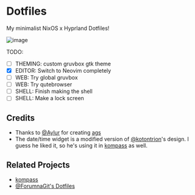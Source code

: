 # Dotfiles
My minimalist NixOS x Hyprland Dotfiles!

![image](https://github.com/user-attachments/assets/fa35bf6d-503f-4411-ba73-c33be5abc968)

TODO:
- [ ] THEMING: custom gruvbox gtk theme
- [x] EDITOR:  Switch to Neovim completely
- [ ] WEB:     Try global gruvbox
- [ ] WEB:     Try qutebrowser
- [ ] SHELL:   Finish making the shell
- [ ] SHELL:   Make a lock screen

## Credits
- Thanks to [@Aylur](https://github.com/Aylur) for creating [ags](https://github.com/Aylur/ags)
- The date/time widget is a modified version of [@kotontrion](https://github.com/kotontrion)'s design. I guess he liked it, so he's using it in [kompass](https://github.com/kotontrion/kompass) as well.

## Related Projects
- [kompass](https://github.com/kotontrion/kompass)
- [@ForumnaGit's Dotfiles](https://github.com/FormunaGit/dotfiles)
